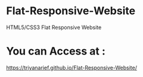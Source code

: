 # Flat-Responsive-Website
HTML5/CSS3 Flat Responsive Website

# You can Access at :
https://triyanarief.github.io/Flat-Responsive-Website/
